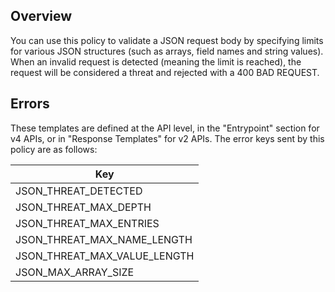 ## Overview
You can use this policy to validate a JSON request body by specifying limits for various JSON structures (such as arrays, field names and string values).
When an invalid request is detected (meaning the limit is reached), the request will be considered a threat and rejected with a 400 BAD REQUEST.



## Errors
These templates are defined at the API level, in the "Entrypoint" section for v4 APIs, or in "Response Templates" for v2 APIs.
The error keys sent by this policy are as follows:

| Key |
| ---  |
| JSON_THREAT_DETECTED |
| JSON_THREAT_MAX_DEPTH |
| JSON_THREAT_MAX_ENTRIES |
| JSON_THREAT_MAX_NAME_LENGTH |
| JSON_THREAT_MAX_VALUE_LENGTH |
| JSON_MAX_ARRAY_SIZE |


